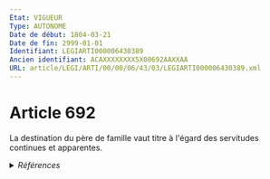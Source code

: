 ```yaml
---
État: VIGUEUR
Type: AUTONOME
Date de début: 1804-03-21
Date de fin: 2999-01-01
Identifiant: LEGIARTI000006430389
Ancien identifiant: ACAXXXXXXXX5X00692AAXXAA
URL: article/LEGI/ARTI/00/00/06/43/03/LEGIARTI000006430389.xml
---
```


<h1>Article 692</h1>

La destination du père de famille vaut titre à l'égard des servitudes continues
et apparentes.


<details>
  <summary><em>Références</em></summary>

  <h2>Références faites par l'article</h2>
  
  <ul>
    <li>
      CODIFICATION source Loi 1804-01-31
    </li>
    <li>
      CREATION source Loi 1804-01-31 promulguée le 10 février 1804
    </li>
  </ul>
</details>
